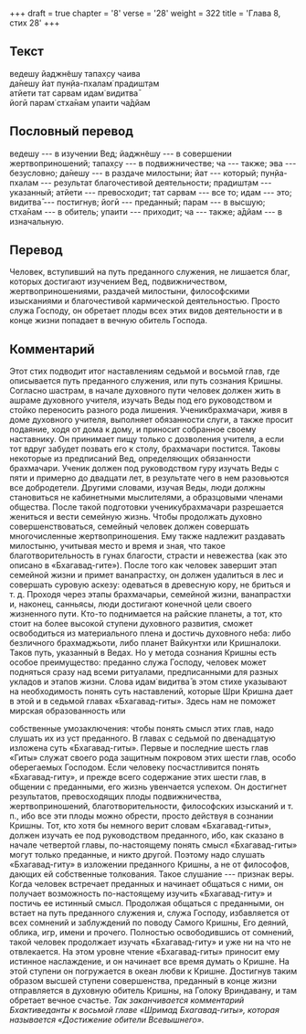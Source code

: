 +++
draft = true
chapter = '8'
verse = '28'
weight = 322
title = 'Глава 8, стих 28'
+++
## Текст

ведешу йаджн̃ешу тапах̣су чаива  
да̄нешу йат пун̣йа-пхалам̇ прадишт̣ам  
атйети тат сарвам идам̇ видитва̄  
йогӣ парам̇ стха̄нам упаити ча̄дйам

## Пословный перевод

ведешу --- в изучении Вед; йаджн̃ешу --- в совершении жертвоприношений;
тапах̣су --- в подвижничестве; ча --- также; эва --- безусловно; да̄нешу
--- в раздаче милостыни; йат --- который; пун̣йа-пхалам --- результат
благочестивой деятельности; прадишт̣ам --- указанный; атйети ---
превосходит; тат сарвам --- все то; идам --- это; видитва̄ --- постигнув;
йогӣ --- преданный; парам --- в высшую; стха̄нам --- в обитель; упаити
--- приходит; ча --- также; а̄дйам --- в изначальную.

## Перевод

Человек, вступивший на путь преданного служения, не лишается благ,
которых достигают изучением Вед, подвижничеством, жертвоприношениями,
раздачей милостыни, философскими изысканиями и благочестивой кармической
деятельностью. Просто служа Господу, он обретает плоды всех этих видов
деятельности и в конце жизни попадает в вечную обитель Господа.

## Комментарий

Этот стих подводит итог наставлениям седьмой и восьмой глав, где
описывается путь преданного служения, или путь сознания Кришны. Согласно
шастрам, в начале духовного пути человек должен жить в ашраме духовного
учителя, изучать Веды под его руководством и стойко переносить разного
рода лишения. Ученикбрахмачари, живя в доме духовного учителя, выполняет
обязанности слуги, а также просит подаяние, ходя от дома к дому, и
приносит собранное своему наставнику. Он принимает пищу только с
дозволения учителя, а если тот вдруг забудет позвать его к столу,
брахмачари постится. Таковы некоторые из предписаний Вед, определяющих
обязанности брахмачари. Ученик должен под руководством гуру изучать Веды
с пяти и примерно до двадцати лет, в результате чего в нем разовьются
все добродетели. Другими словами, изучая Веды, люди должны становиться
не кабинетными мыслителями, а образцовыми членами общества. После такой
подготовки ученикубрахмачари разрешается жениться и вести семейную
жизнь. Чтобы продолжать духовно совершенствоваться, семейный человек
должен совершать многочисленные жертвоприношения. Ему также надлежит
раздавать милостыню, учитывая место и время и зная, что такое
благотворительность в гунах благости, страсти и невежества (как это
описано в «Бхагавад-гите»). После того как человек завершит этап
семейной жизни и примет ванапрастху, он должен удалиться в лес и
совершать суровую аскезу: одеваться в древесную кору, не бриться и т. д.
Проходя через этапы брахмачарьи, семейной жизни, ванапрастхи и, наконец,
санньясы, люди достигают конечной цели своего жизненного пути. Кто-то
поднимается на райские планеты, а тот, кто стоит на более высокой
ступени духовного развития, сможет освободиться из материального плена и
достичь духовного неба: либо безличного брахмаджьоти, либо планет
Вайкунтхи или Кришналоки. Таков путь, указанный в Ведах. Но у метода
сознания Кришны есть особое преимущество: преданно служа Господу,
человек может подняться сразу над всеми ритуалами, предписанными для
разных укладов и этапов жизни. Слова идам̇ видитва̄ в этом стихе указывают
на необходимость понять суть наставлений, которые Шри Кришна дает в этой
и в седьмой главах «Бхагавад-гиты». Здесь нам не поможет мирская
образованность или

собственные умозаключения: чтобы понять смысл этих глав, надо слушать их
из уст преданного. В главах с седьмой по двенадцатую изложена суть
«Бхагавад-гиты». Первые и последние шесть глав «Гиты» служат своего рода
защитным покровом этих шести глав, особо оберегаемых Господом. Если
человеку посчастливится понять «Бхагавад-гиту», и прежде всего
содержание этих шести глав, в общении с преданными, его жизнь увенчается
успехом. Он достигнет результатов, превосходящих плоды подвижничества,
жертвоприношений, благотворительности, философских изысканий и т. п.,
ибо все эти плоды можно обрести, просто действуя в сознании Кришны. Тот,
кто хотя бы немного верит словам «Бхагавад-гиты», должен изучать ее под
руководством преданного, ибо, как сказано в начале четвертой главы,
по-настоящему понять смысл «Бхагавад-гиты» могут только преданные, и
никто другой. Поэтому надо слушать «Бхагавад-гиту» в изложении
преданного Кришны, а не от философов, дающих ей собственные толкования.
Такое слушание --- признак веры. Когда человек встречает преданных и
начинает общаться с ними, он получает возможность по-настоящему изучить
«Бхагавад-гиту» и постичь ее истинный смысл. Продолжая общаться с
преданными, он встает на путь преданного служения и, служа Господу,
избавляется от всех сомнений и заблуждений по поводу Самого Кришны, Его
деяний, облика, игр, имени и прочего. Полностью освободившись от
сомнений, такой человек продолжает изучать «Бхагавад-гиту» и уже ни на
что не отвлекается. На этом уровне чтение «Бхагавад-гиты» приносит ему
истинное наслаждение, и он начинает все время думать о Кришне. На этой
ступени он погружается в океан любви к Кришне. Достигнув таким образом
высшей ступени совершенства, преданный в конце жизни отправляется в
духовную обитель Кришны, на Голоку Вриндавану, и там обретает вечное
счастье. *Так заканчивается комментарий Бхактиведанты к восьмой главе
«Шримад Бхагавад-гиты», которая называется «Достижение обители
Всевышнего».*

